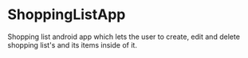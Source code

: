 # ShoppingListApp
Shopping list android app which lets the user to create, edit and delete shopping list's and its items inside of it.
